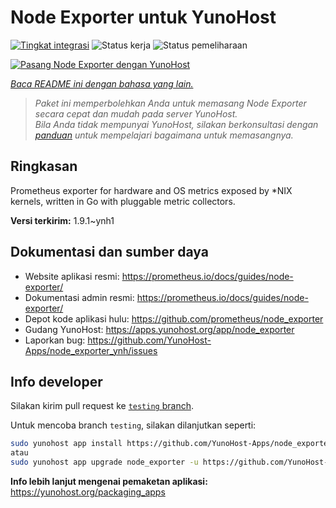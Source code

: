 <!--
N.B.: README ini dibuat secara otomatis oleh <https://github.com/YunoHost/apps/tree/master/tools/readme_generator>
Ini TIDAK boleh diedit dengan tangan.
-->

# Node Exporter untuk YunoHost

[![Tingkat integrasi](https://apps.yunohost.org/badge/integration/node_exporter)](https://ci-apps.yunohost.org/ci/apps/node_exporter/)
![Status kerja](https://apps.yunohost.org/badge/state/node_exporter)
![Status pemeliharaan](https://apps.yunohost.org/badge/maintained/node_exporter)

[![Pasang Node Exporter dengan YunoHost](https://install-app.yunohost.org/install-with-yunohost.svg)](https://install-app.yunohost.org/?app=node_exporter)

*[Baca README ini dengan bahasa yang lain.](./ALL_README.md)*

> *Paket ini memperbolehkan Anda untuk memasang Node Exporter secara cepat dan mudah pada server YunoHost.*  
> *Bila Anda tidak mempunyai YunoHost, silakan berkonsultasi dengan [panduan](https://yunohost.org/install) untuk mempelajari bagaimana untuk memasangnya.*

## Ringkasan

Prometheus exporter for hardware and OS metrics exposed by *NIX kernels, written in Go with pluggable metric collectors.


**Versi terkirim:** 1.9.1~ynh1
## Dokumentasi dan sumber daya

- Website aplikasi resmi: <https://prometheus.io/docs/guides/node-exporter/>
- Dokumentasi admin resmi: <https://prometheus.io/docs/guides/node-exporter/>
- Depot kode aplikasi hulu: <https://github.com/prometheus/node_exporter>
- Gudang YunoHost: <https://apps.yunohost.org/app/node_exporter>
- Laporkan bug: <https://github.com/YunoHost-Apps/node_exporter_ynh/issues>

## Info developer

Silakan kirim pull request ke [`testing` branch](https://github.com/YunoHost-Apps/node_exporter_ynh/tree/testing).

Untuk mencoba branch `testing`, silakan dilanjutkan seperti:

```bash
sudo yunohost app install https://github.com/YunoHost-Apps/node_exporter_ynh/tree/testing --debug
atau
sudo yunohost app upgrade node_exporter -u https://github.com/YunoHost-Apps/node_exporter_ynh/tree/testing --debug
```

**Info lebih lanjut mengenai pemaketan aplikasi:** <https://yunohost.org/packaging_apps>
